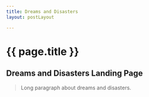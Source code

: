 ```yaml
---
title: Dreams and Disasters
layout: postLayout

---
```


# {{ page.title }}


## Dreams and Disasters Landing Page


>Long paragraph about dreams and disasters.
